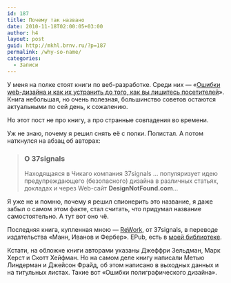 ```yaml
---
id: 187
title: Почему так названо
date: 2010-11-18T02:00:05+03:00
author: h4
layout: post
guid: http://mkhl.brnv.ru/?p=187
permalink: /why-so-name/
categories:
  - Записи
---
```

У меня на полке стоят книги по веб-разработке. Среди них — «[Ошибки web-дизайна и как их устранить до того, как вы лишитесь посетителей](http://www.books.ru/shop/books/488864)». Книга небольшая, но очень полезная, большинство советов остаются актуальными по сей день, к сожалению.

Но этот пост не про книгу, а про странные совпадения во времени.

Уж не знаю, почему я решил снять её с полки. Полистал. А потом наткнулся на абзац об авторах:

> ### О 37signals
> 
> Находящаяся в Чикаго компания 37signals … популяризует идею предупреждающего (безопасного) дизайна в различных статьях, докладах и через Web-сайт **DesignNotFound.com**…

Я уже не и помню, почему я решил спионерить это название, я даже забыл о самом этом факте, стал считать, что придумал название самостоятельно. А тут вот оно чё.

Последняя книга, купленная мною — [ReWork](http://mann-ivanov-ferber.ru/books/paperbook/ReWork/), от 37signals, в переводе издательства «Манн, Иванов и Фербер». EPub, есть в [моей библиотеке](http://www.bookmate.ru/h404).

Кстати, на обложке книги авторами указаны Джеффри Зельдман, Марк Херст и Скотт Хейфман. Но на самом деле книгу написали Метью Линдерман и Джейсон Фрайд, об этом написано в выходных данных и на титульных листах. Такие вот «Ошибки полиграфического дизайна».